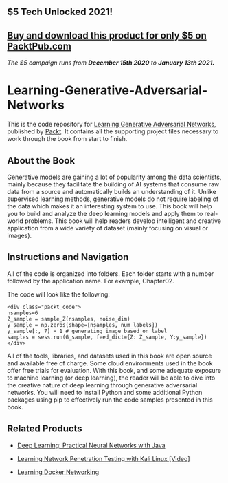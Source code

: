 ## $5 Tech Unlocked 2021!
[Buy and download this product for only $5 on PacktPub.com](https://www.packtpub.com/)
-----
*The $5 campaign         runs from __December 15th 2020__ to __January 13th 2021.__*

# Learning-Generative-Adversarial-Networks
This is the code repository for [Learning Generative Adversarial Networks](https://www.packtpub.com/big-data-and-business-intelligence/learning-generative-adversarial-networks?utm_source=github&utm_medium=repository&utm_campaign=9781788396417), published by [Packt](https://www.packtpub.com/?utm_source=github). It contains all the supporting project files necessary to work through the book from start to finish.
## About the Book
Generative models are gaining a lot of popularity among the data scientists, mainly because they facilitate the building of AI systems that consume raw data from a source and automatically builds an understanding of it. Unlike supervised learning methods, generative models do not require labeling of the data which makes it an interesting system to use. This book will help you to build and analyze the deep learning models and apply them to real-world problems. This book will help readers develop intelligent and creative application from a wide variety of dataset (mainly focusing on visual or images).


## Instructions and Navigation
All of the code is organized into folders. Each folder starts with a number followed by the application name. For example, Chapter02.



The code will look like the following:
```
<div class="packt_code">
nsamples=6
Z_sample = sample_Z(nsamples, noise_dim)
y_sample = np.zeros(shape=[nsamples, num_labels])
y_sample[:, 7] = 1 # generating image based on label
samples = sess.run(G_sample, feed_dict={Z: Z_sample, Y:y_sample})
</div>
```

All of the tools, libraries, and datasets used in this book are open source and
available free of charge. Some cloud environments used in the book offer free trials
for evaluation. With this book, and some adequate exposure to machine learning
(or deep learning), the reader will be able to dive into the creative nature of deep
learning through generative adversarial networks.
You will need to install Python and some additional Python packages using pip to
effectively run the code samples presented in this book.

## Related Products
* [Deep Learning: Practical Neural Networks with Java](https://www.packtpub.com/big-data-and-business-intelligence/deep-learning-practical-neural-networks-java?utm_source=github&utm_medium=repository&utm_campaign=9781788470315)

* [Learning Network Penetration Testing with Kali Linux [Video]](https://www.packtpub.com/networking-and-servers/learning-network-penetration-testing-kali-linux-video?utm_source=github&utm_medium=repository&utm_campaign=9781787129481)

* [Learning Docker Networking](https://www.packtpub.com/networking-and-servers/learning-docker-networking?utm_source=github&utm_medium=repository&utm_campaign=9781785280955)


